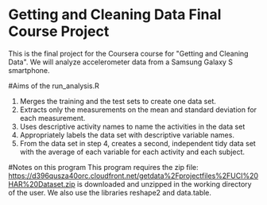 # Getting and Cleaning Data Final Course Project
This is the final project for the Coursera course for "Getting and Cleaning Data". We will analyze accelerometer data from a Samsung Galaxy S smartphone.

#Aims of the run_analysis.R
1. Merges the training and the test sets to create one data set.
2. Extracts only the measurements on the mean and standard deviation for each measurement.
3. Uses descriptive activity names to name the activities in the data set
4. Appropriately labels the data set with descriptive variable names.
5. From the data set in step 4, creates a second, independent tidy data set with the average of each variable for each activity and each subject.

#Notes on this program
This program requires the zip file: https://d396qusza40orc.cloudfront.net/getdata%2Fprojectfiles%2FUCI%20HAR%20Dataset.zip is downloaded and unzipped in the working directory of the user. We also use the libraries reshape2 and data.table.
